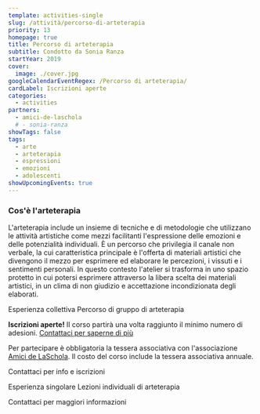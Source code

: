 ```yaml
---
template: activities-single
slug: /attività/percorso-di-arteterapia
priority: 13
homepage: true
title: Percorso di arteterapia
subtitle: Condotto da Sonia Ranza
startYear: 2019
cover:
  image: ./cover.jpg
googleCalendarEventRegex: /Percorso di arteterapia/
cardLabel: Iscrizioni aperte
categories:
  - activities
partners:
  - amici-de-laschola
  # - sonia-ranza
showTags: false
tags:
  - arte
  - arteterapia
  - espressioni
  - emozioni
  - adolescenti
showUpcomingEvents: true
---
```


### Cos'è l'arteterapia

<Col initial columned top={2}>

L'arteterapia include un insieme di tecniche e di metodologie che utilizzano le attività artistiche come mezzi facilitanti l'espressione delle emozioni e delle potenzialità individuali. È un percorso che privilegia il canale non verbale, la cui caratteristica principale è l'offerta di materiali artistici che divengono il mezzo per esprimere ed elaborare le percezioni, i vissuti e i sentimenti personali.
In questo contesto l'atelier si trasforma in uno spazio protetto in cui potersi esprimere attraverso la libera scelta dei materiali artistici, in un clima di non giudizio e accettazione incondizionata degli elaborati.

</Col>

<SectionTitle>Esperienza collettiva</SectionTitle>
<SectionSubtitle>Percorso di gruppo di arteterapia</SectionSubtitle>

<Row top={6} bottom={3} alignItems="center">
<Col md={6}>
<EntryInfo variant="upcoming" value="lunedì dalle 14:45 alle 16:15"/>
<EntryInfo variant="duration" value="1h 30m"/>
<EntryInfo variant="target" value="ragazzi e ragazze"/>
<EntryInfo variant="price" value="300 € per 10 incontri"/>
<EntryInfo variant="teacher" value="Sonia Ranza"/>
<EntryInfo variant="participants" value="minimo 4, massimo 6"/>
</Col>
<Col md={6}>
<Alert bottom={3} color="lilla">

**Iscrizioni aperte!** Il corso partirà una volta raggiunto il minimo numero di adesioni. [Contattaci  per saperne di più](#contattaci)

</Alert>
<Footnote>

Per partecipare è obbligatoria la tessera associativa con l'associazione [Amici de LaSchola](/partners/amici-de-laschola/). Il costo del corso include la tessera associativa annuale.

</Footnote>
</Col>
</Row>

<BtnLink anchor="contattaci">Contattaci per info e iscrizioni</BtnLink>

<SectionTitle>Esperienza singolare</SectionTitle>
<SectionSubtitle>Lezioni individuali di arteterapia</SectionSubtitle>

<EntryInfo variant="frequency" label="Su appuntamento" value="dal lunedì al venerdì mattina"/>
<EntryInfo variant="duration" value="1h 30m"/>
<EntryInfo variant="price" value="35 € a incontro"/>
<EntryInfo variant="teacher" label="Con" value="Sonia Ranza"/>

<BtnLink anchor="contattaci">Contattaci per maggiori informazioni</BtnLink>

<ContactForm id="contattaci" emailable="info@laschola.it?subject=Percorsi di arteterapia" phoneable subtitle="Contattaci" title="per iscrizioni o per richiedere maggiori informazioni" message="Ciao, vi scrivo riguardo al Percorso di arteterapia / Lezioni individuali di arteterapia."></ContactForm>
